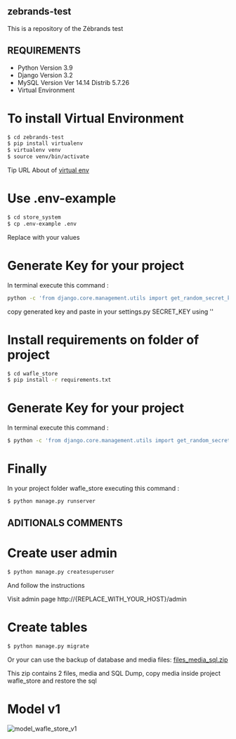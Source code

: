 ## zebrands-test
This is a repository of the Zėbrands test

## REQUIREMENTS

- Python Version 3.9
- Django Version 3.2
- MySQL Version Ver 14.14 Distrib 5.7.26
- Virtual Environment

# To install Virtual Environment
```bash
$ cd zebrands-test
$ pip install virtualenv
$ virtualenv venv
$ source venv/bin/activate
```
Tip URL About of [virtual env](https://sourabhbajaj.com/mac-setup/Python/virtualenv.html)
# Use .env-example
```bash
$ cd store_system
$ cp .env-example .env
```
Replace with your values

# Generate Key for your project
In terminal execute this command :
```bash
python -c 'from django.core.management.utils import get_random_secret_key; print(get_random_secret_key())'
```
copy generated key and paste in your settings.py SECRET_KEY using ''

# Install requirements on folder of project
```bash
$ cd wafle_store
$ pip install -r requirements.txt
```

# Generate Key for your project
In terminal execute this command :
```bash
$ python -c 'from django.core.management.utils import get_random_secret_key; print(get_random_secret_key())'
```

# Finally
In your project folder wafle_store executing this command :
```bash
$ python manage.py runserver
```
## ADITIONALS COMMENTS
# Create user admin
```bash
$ python manage.py createsuperuser
```
And follow the instructions

Visit admin page http://{REPLACE_WITH_YOUR_HOST}/admin
# Create tables
```bash
$ python manage.py migrate
```
Or your can use the backup of database and media files:
[files_media_sql.zip](https://github.com/waflecl/zebrands-test/files/6331715/files_media_sql.zip)

This zip contains 2 files, media and SQL Dump, copy media inside project wafle_store and restore the sql
# Model v1
![model_wafle_store_v1](https://user-images.githubusercontent.com/4990109/115153020-c302ef80-a041-11eb-83bd-353088e4d099.png)


